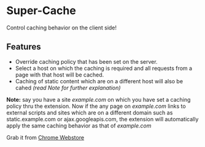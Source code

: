 # Super-Cache
Control caching behavior on the client side!

## Features

 * Override caching policy that has been set on the server.
 * Select a host on which the caching is required and all requests from a page with that host will be cached.
 * Caching of static content which are on a different host will also be cahed _(read Note for further explanation)_
 

**Note:** say you have a site _example.com_ on which you have set a caching policy thru the extension.
Now if the any page on _example.com_ links to external scripts and sites which are on a different domain such as static.example.com or ajax.googleapis.com, the extension will automatically apply the same caching behavior as that of _example.com_


Grab it from [Chrome Webstore](https://chrome.google.com/webstore/detail/super-cache/fglobbnbihckpkodmeefhagijjcjnbeh)